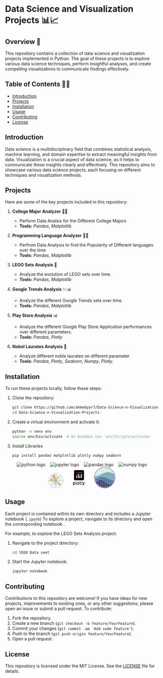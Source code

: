 # Data Science and Visualization Projects 📊📈

## Overview 📜

This repository contains a collection of data science and visualization projects implemented in Python. The goal of these projects is to explore various data science techniques, perform insightful analyses, and create compelling visualizations to communicate findings effectively.

## Table of Contents 📔📕

- [Introduction](#introduction)
- [Projects](#projects)
- [Installation](#installation)
- [Usage](#usage)
- [Contributing](#contributing)
- [License](#license)

## Introduction

Data science is a multidisciplinary field that combines statistical analysis, machine learning, and domain expertise to extract meaningful insights from data. Visualization is a crucial aspect of data science, as it helps to communicate these insights clearly and effectively. This repository aims to showcase various data science projects, each focusing on different techniques and visualization methods.

## Projects

Here are some of the key projects included in this repository:

1. **College Major Analyzer** 👨‍🎓
   - Perform Data Analsis for the Different College Majors
   - **Tools:** _Pandas_, _Matplotlib_
2. **Programming Language Analyzer** 👨‍💻

   - Perfrom Data Analysis to find the Popularity of Different languages over the time
   - **Tools:** _Pandas_, _Matplotlib_

3. **LEGO Sets Analysis** 🧱
   - Analyze the evolution of LEGO sets over time.
   - **Tools:** _Pandas_, _Matplotlib_
4. **Google Trends Analysis** 📉📊
   - Analyze the different Google Trends sets over time.
   - **Tools:** _Pandas_, _Matplotlib_
5. **Play Store Analysis** 📊
   - Analyze the different Google Play Store Application performances over different parameters.
   - **Tools:** _Pandas_, _Plotly_
6. **Nobel Laurates Analysis** 🏅
   - Analyze different noble laurates on different parameter
   - **Tools:** _Pandas_, _Plotly_, _Seaborn_, _Numpy_, _Plotly_.

## Installation

To run these projects locally, follow these steps:

1. Clone the repository:

   ```bash
   git clone https://github.com/ahmedyar7/Data-Science-n-Visualization-Projects.git
   cd Data-Science-n-Visualization-Projects
   ```

2. Create a virtual environment and activate it:

   ```bash
   python -m venv env
   source env/bin/activate  # On Windows use `env\Scripts\activate`
   ```

3. Install Libraries

   ```
   pip install pandas matplotlib plotly numpy seaborn
   ```

<div align="center">

<span>
  <img src="https://skillicons.dev/icons?i=py" height="40" alt="python logo" style="margin: 0 6px;" />
  <img src="https://cdn.jsdelivr.net/gh/devicons/devicon/icons/jupyter/jupyter-original.svg" height="40" alt="jupyter logo" style="margin: 0 6px;" />
  <img src="https://cdn.jsdelivr.net/gh/devicons/devicon/icons/pandas/pandas-original.svg" height="40" alt="pandas logo" style="margin: 0 6px;" />
  <img src="https://cdn.jsdelivr.net/gh/devicons/devicon/icons/numpy/numpy-original.svg" height="40" alt="numpy logo" style="margin: 0 6px;" />
  <img src="img/1200px-Matplotlib_icon.svg.png" height="50" style="margin: 0 6px;" />
  <img src="img/apps.36868.bfb0e2ee-be9e-4c73-807f-e0a7b805b1be.712aff5d-5800-47e0-97be-58d17ada3fb8.png" height="69" style="margin: 0 6px;" />
  <img src="img/seaborn-logo-244EB2DEC5-seeklogo.com.png" height="69" style="margin: 0 6px;" />
</span>

</div>

## Usage

Each project is contained within its own directory and includes a Jupyter notebook (`.ipynb`) To explore a project, navigate to its directory and open the corresponding notebook .

For example, to explore the LEGO Sets Analysis project:

1. Navigate to the project directory:

   ```bash
   cd lEGO Data seet
   ```

2. Start the Jupyter notebook:

   ```bash
   jupyter notebook
   ```

## Contributing

Contributions to this repository are welcome! If you have ideas for new projects, improvements to existing ones, or any other suggestions, please open an issue or submit a pull request. To contribute:

1. Fork the repository.
2. Create a new branch (`git checkout -b feature/YourFeature`).
3. Commit your changes (`git commit -am 'Add some feature'`).
4. Push to the branch (`git push origin feature/YourFeature`).
5. Open a pull request.

## License

This repository is licensed under the MIT License. See the [LICENSE](LICENSE) file for details.
